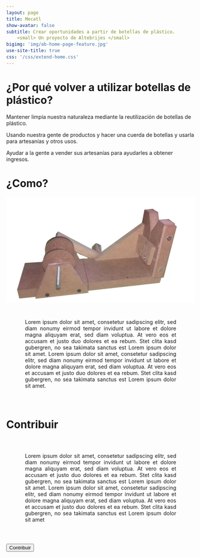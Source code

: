 ```yaml
---
layout: page
title: Mecatl
show-avatar: false
subtitle: Crear oportunidades a partir de botellas de plástico.
    <small> Un proyecto de Altebrijes </small>
bigimg: 'img/ab-home-page-feature.jpg'
use-site-title: true
css: '/css/extend-home.css'
---
```


<h1 class="text-center">¿Por qué volver a utilizar botellas de plástico?</h1>

<div class="spacer"></div>

<div class="row text-center">
  <div class="col-md-4 col-md-offset-0 col-sm-4 col-sm-offset-0 col-xs-12 col-xs-offset-0 text-center">
    <div class="project-card">
      <a>
        <span class="fa-stack fa-4x">
          <i class="fa fa-square fa-stack-2x stack-color-1"></i>
          <i class="fa fa-building fa-stack-1x fa-inverse"></i>
        </span>
        <p class="text-muted">Mantener limpia nuestra naturaleza mediante la reutilización de botellas de plástico.</p>
      </a>
    </div>
  </div>
 <div class="row text-center">
  <div class="col-md-4 col-md-offset-0 col-sm-4 col-sm-offset-0 col-xs-12 col-xs-offset-0 text-center">
    <div class="project-card">
      <a>
        <span class="fa-stack fa-4x">
          <i class="fa fa-square fa-stack-2x stack-color-2"></i>
          <i class="fa fa-cut fa-stack-1x fa-inverse"></i>
        </span>
        <p class="text-muted">Usando nuestra gente de productos y hacer una cuerda de botellas y usarla para artesanías y otros usos.</p>
      </a>
    </div>
  </div>
  <div class="row text-center">
  <div class="col-md-4 col-md-offset-0 col-sm-4 col-sm-offset-0 col-xs-12 col-xs-offset-0 text-center">
    <div class="project-card">
      <a>
        <span class="fa-stack fa-4x">
          <i class="fa fa-square fa-stack-2x stack-color-3"></i>
          <i class="fa fa-money fa-stack-1x fa-inverse"></i>
        </span>
        <p class="text-muted">Ayudar a la gente a vender sus artesanías para ayudarles a obtener ingresos.</p>
      </a>
    </div>
  </div>
</div>

<h1 class="text-center">¿Como?</h1>
<img src="img/product.png" />

<div style="padding: 25px 50px;text-align: justify;">
<p>Lorem ipsum dolor sit amet, consetetur sadipscing elitr, sed diam nonumy eirmod tempor invidunt ut labore et dolore magna aliquyam erat, sed diam voluptua. At vero eos et accusam et justo duo dolores et ea rebum. Stet clita kasd gubergren, no sea takimata sanctus est Lorem ipsum dolor sit amet. Lorem ipsum dolor sit amet, consetetur sadipscing elitr, sed diam nonumy eirmod tempor invidunt ut labore et dolore magna aliquyam erat, sed diam voluptua. At vero eos et accusam et justo duo dolores et ea rebum. Stet clita kasd gubergren, no sea takimata sanctus est Lorem ipsum dolor sit amet.</p>
</div>

<h1 class="text-center"><h1>Contribuir</h1>
<div style="padding: 25px 50px;text-align: justify;">
<p>Lorem ipsum dolor sit amet, consetetur sadipscing elitr, sed diam nonumy eirmod tempor invidunt ut labore et dolore magna aliquyam erat, sed diam voluptua. At vero eos et accusam et justo duo dolores et ea rebum. Stet clita kasd gubergren, no sea takimata sanctus est Lorem ipsum dolor sit amet. Lorem ipsum dolor sit amet, consetetur sadipscing elitr, sed diam nonumy eirmod tempor invidunt ut labore et dolore magna aliquyam erat, sed diam voluptua. At vero eos et accusam et justo duo dolores et ea rebum. Stet clita kasd gubergren, no sea takimata sanctus est Lorem ipsum dolor sit amet</p>
</div>
  <br>
<button type="button" class="btn btn-primary">Contribuir</button>




